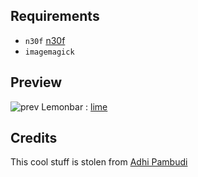## Requirements

- `n30f` [n30f](https://github.com/sdhand/n30f.git)
- `imagemagick`

## Preview

![prev](https://github.com/fikriomar16/dotfiles/blob/master/pop-up/prev.png)
Lemonbar : [lime](https://github.com/fikriomar16/dotfiles/blob/master/lemonbar/lime)

## Credits
This cool stuff is stolen from [Adhi Pambudi](https://github.com/addy-dclxvi)

